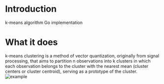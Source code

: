 # Introduction

k-means algorithm Go implementation

# What it does

k-means clustering is a method of vector quantization, originally from signal processing, that aims to partition n observations into k clusters in which each observation belongs to the cluster with the nearest mean (cluster centers or cluster centroid), serving as a prototype of the cluster.
![example](https://github.com/sazonovItas/algorithm-kmeans/assets/125500423/72bbc95b-b0a3-4970-b54f-34dcc13f7e29)
